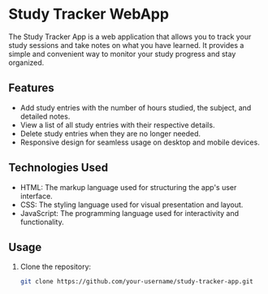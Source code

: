 # Study Tracker WebApp

The Study Tracker App is a web application that allows you to track your study sessions and take notes on what you have learned. It provides a simple and convenient way to monitor your study progress and stay organized.

## Features

- Add study entries with the number of hours studied, the subject, and detailed notes.
- View a list of all study entries with their respective details.
- Delete study entries when they are no longer needed.
- Responsive design for seamless usage on desktop and mobile devices.

## Technologies Used

- HTML: The markup language used for structuring the app's user interface.
- CSS: The styling language used for visual presentation and layout.
- JavaScript: The programming language used for interactivity and functionality.

## Usage

1. Clone the repository:

   ```bash
   git clone https://github.com/your-username/study-tracker-app.git
